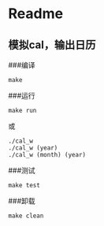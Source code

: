 Readme
====
模拟cal，输出日历
---
###编译
```
make
```
###运行
```
make run
```
或
```
./cal_w
./cal_w (year)
./cal_w (month) (year)
```
###测试
```
make test
```
###卸载
```
make clean
```
